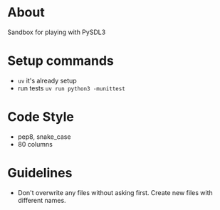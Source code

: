 # About

Sandbox for playing with PySDL3

# Setup commands

- `uv` it's already setup
- run tests `uv run python3 -munittest`

# Code Style

- pep8, snake_case
- 80 columns

# Guidelines
- Don't overwrite any files without asking first. Create new files with different names.


